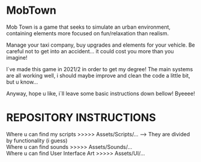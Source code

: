# MobTown


Mob Town is a game that seeks to simulate an urban environment, containing elements more focused on fun/relaxation than realism.

Manage your taxi company, buy upgrades and elements for your vehicle. Be careful not to get into an accident... it could cost you more than you imagine!

I´ve made this game in 2021/2 in order to get my degree! The main systems are all working well, i should maybe improve and clean the code a little bit, but u know...

Anyway, hope u like, i´ll leave some basic instructions down bellow! Byeeee!


# REPOSITORY INSTRUCTIONS

Where u can find my scripts >>>>> Assets/Scripts/... --> They are divided by functionality (i guess)
<br>
Where u can find sounds >>>>> Assets/Sounds/...
<br>
Where u can find User Interface Art >>>>> Assets/UI/...
